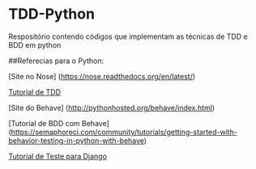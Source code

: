 # TDD-Python
Respositório contendo códigos que implementam as técnicas de TDD e BDD em python

##Referecias para o Python:

[Site no Nose] (https://nose.readthedocs.org/en/latest/)

[Tutorial de TDD](http://code.tutsplus.com/tutorials/beginning-test-driven-development-in-python--net-30137)

[Site do Behave] (http://pythonhosted.org/behave/index.html)

[Tutorial de BDD com Behave] (https://semaphoreci.com/community/tutorials/getting-started-with-behavior-testing-in-python-with-behave)

[Tutorial de Teste para Django](https://ericstk.wordpress.com/2013/06/24/tdd-com-python-como-aprender-de-forma-certa/)